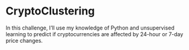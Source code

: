 # CryptoClustering
In this challenge, I’ll use my knowledge of Python and unsupervised learning to predict if cryptocurrencies are affected by 24-hour or 7-day price changes.
